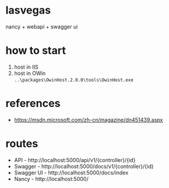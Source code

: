 # lasvegas
nancy + webapi + swagger ui

# how to start
1. host in IIS
2. host in OWin  
    `..\packages\OwinHost.2.0.0\tools\OwinHost.exe`

# references
* https://msdn.microsoft.com/zh-cn/magazine/dn451439.aspx

# routes

- API - http://localhost:5000/api/v1/{controller}/{id}
- Swagger - http://localhost:5000/docs/v1/{controller}/{id}
- Swagger UI - http://localhost:5000/docs/index
- Nancy - http://localhost:5000/
